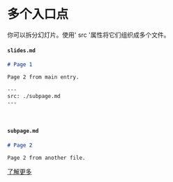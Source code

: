 # 多个入口点

你可以拆分幻灯片。使用' src '属性将它们组织成多个文件。

#### `slides.md`

```markdown
# Page 1

Page 2 from main entry.

---
src: ./subpage.md
---
```

<br>

#### `subpage.md`

```markdown
# Page 2

Page 2 from another file.
```

[了解更多](https://cn.sli.dev/guide/syntax.html#multiple-entries)
